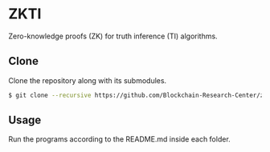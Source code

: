 # ZKTI

Zero-knowledge proofs (ZK) for truth inference (TI) algorithms.

## Clone

Clone the repository along with its submodules.

``` bash 
$ git clone --recursive https://github.com/Blockchain-Research-Center/zkTI.git
```

## Usage

Run the programs according to the README.md inside each folder.